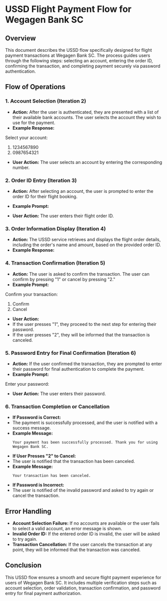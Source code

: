 # USSD Flight Payment Flow for Wegagen Bank SC

## Overview
This document describes the USSD flow specifically designed for flight payment transactions at Wegagen Bank SC. The process guides users through the following steps: selecting an account, entering the order ID, confirming the transaction, and completing payment securely via password authentication.

## Flow of Operations

### 1. **Account Selection (Iteration 2)**
- **Action:** After the user is authenticated, they are presented with a list of their available bank accounts. The user selects the account they wish to use for the payment.
- **Example Response:**

Select your account:

1. 1234567890
2. 0987654321

- **User Action:** The user selects an account by entering the corresponding number.

### 2. **Order ID Entry (Iteration 3)**
- **Action:** After selecting an account, the user is prompted to enter the order ID for their flight booking.
- **Example Prompt:**

- **User Action:** The user enters their flight order ID.

### 3. **Order Information Display (Iteration 4)**
- **Action:** The USSD service retrieves and displays the flight order details, including the order's name and amount, based on the provided order ID.
- **Example Response:**


### 4. **Transaction Confirmation (Iteration 5)**
- **Action:** The user is asked to confirm the transaction. The user can confirm by pressing "1" or cancel by pressing "2."
- **Example Prompt:**

Confirm your transaction:

1. Confirm
2. Cancel

- **User Action:** 
- If the user presses "1", they proceed to the next step for entering their password.
- If the user presses "2", they will be informed that the transaction is canceled.

### 5. **Password Entry for Final Confirmation (Iteration 6)**
- **Action:** If the user confirmed the transaction, they are prompted to enter their password for final authentication to complete the payment.
- **Example Prompt:**

Enter your password:

- **User Action:** The user enters their password.

### 6. **Transaction Completion or Cancellation**
- **If Password is Correct:**
- The payment is successfully processed, and the user is notified with a success message.
- **Example Message:**
  ```
  Your payment has been successfully processed. Thank you for using Wegagen Bank SC.
  ```
- **If User Presses "2" to Cancel:**
- The user is notified that the transaction has been canceled.
- **Example Message:**
  ```
  Your transaction has been canceled.
  ```
- **If Password is Incorrect:**
- The user is notified of the invalid password and asked to try again or cancel the transaction.

## Error Handling
- **Account Selection Failure:** If no accounts are available or the user fails to select a valid account, an error message is shown.
- **Invalid Order ID:** If the entered order ID is invalid, the user will be asked to try again.
- **Transaction Cancellation:** If the user cancels the transaction at any point, they will be informed that the transaction was canceled.

## Conclusion
This USSD flow ensures a smooth and secure flight payment experience for users of Wegagen Bank SC. It includes multiple verification steps such as account selection, order validation, transaction confirmation, and password entry for final payment authorization.
